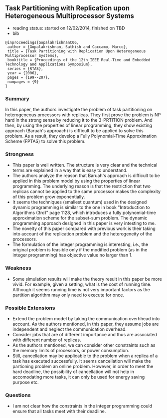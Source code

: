 ## Task Partitioning with Replication upon Heterogeneous Multiprocessor Systems

- reading status: started on 12/02/2014, finished on TBD
- bib
```
@inproceedings{GopalakrishnanC06,
 author = {Gopalakrishnan, Sathish and Caccamo, Marco},
 title = {Task Partitioning with Replication Upon Heterogeneous Multiprocessor Systems},
 booktitle = {Proceedings of the 12th IEEE Real-Time and Embedded Technology and Applications Symposium},
 series = {RTAS},
 year = {2006},
 pages = {199--207},
 numpages = {9}
} 
```

### Summary
In this paper, the authors investigate the problem of task partitioning on heterogeneous processors with replicas. They first prove the problem is NP hard in the strong sense by reducing it to the 3-PRTITION problem. And then, by using the properties of linear programming, they show existing approach (Baruah's approach) is difficult to be applied to solve this problem. As a result, they develop a Fully Polynomial-Time Approximation Scheme (FPTAS) to solve this problem.


### Strongness
- This paper is well written. The structure is very clear and the technical terms are explained in a way that is easy to understand.
- The authors analyze the reason that Baruah's approach is difficult to be applied in this problem model by using the properties of linear programming. The underlying reason is that the restriction that two replicas cannot be applied to the same processor makes the complexity of this problem grow exponentially.
- It seems the techniques (smallest quantum) used in the designed dynamic programming is similar to the one in book "Introduction to Algorithms (3rd)" page 1128, which introduces a fully polynomial-time approximation scheme for the subset-sum problem. The dynamic programming approach designed in this paper is very intesting to me.
- The novelty of this paper compared with previous work is their taking into account of the replication problem and the heterogeneity of the processors.
- The formulation of the integer programming is interesting, i.e., the original problem is feasible only if the modified problem (as in the integer programming) has objective value no larger than 1.

### Weakness
- Some simulation results will make the theory result in this paper be more vivid. For example, given a setting, what is the cost of running time. Although it seems running time is not very important factors as the partition algorithm may only need to execute for once.



### Possible Extensions
- Extend the problem model by taking the communication overhhead into account. As the authors mentioned, in this paper, they assume jobs are independent and neglect the communication overhead.
- Consider jobs that are of different importance and thus are associated with different number of replicas.
- As the authors mentioned, we can consider other constraints such as the memory limits of processors, or power consumption. 
- Still, cancellation may be applicable to the problem when a replica of a task has executed successfully. It seems cancellation will make the partioning problem an online problem. However, in order to meet the hard deadline, the possibility of cancellation will not help in accomodating more tasks, it can only be used for energy saving purpose etc.

### Questions
- I am not clear how the constraints in the integer programming could ensure that all tasks meet with their deadline. 

